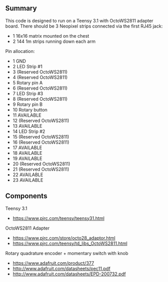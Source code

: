 ## Summary

This code is designed to run on a Teensy 3.1 with OctoWS2811 adapter board. There should be 3 Neopixel strips connected via the first RJ45 jack:
  - 1 16x16 matrix mounted on the chest
  - 2 144 1m strips running down each arm

Pin allocation:
  -  1 GND
  -  2 LED Strip #1
  -  3 (Reserved OctoWS2811)
  -  4 (Reserved OctoWS2811)
  -  5 Rotary pin A
  -  6 (Reserved OctoWS2811)
  -  7 LED Strip #3
  -  8 (Reserved OctoWS2811)
  -  9 Rotary pin B
  - 10 Rotary button
  - 11 AVAILABLE
  - 12 (Reserved OctoWS2811)
  - 13 AVAILABLE
  - 14 LED Strip #2
  - 15 (Reserved OctoWS2811)
  - 16 (Reserved OctoWS2811)
  - 17 AVAILABLE
  - 18 AVAILABLE
  - 19 AVAILABLE
  - 20 (Reserved OctoWS2811)
  - 21 (Reserved OctoWS2811)
  - 22 AVAILABLE
  - 23 AVAILABLE

## Components

Teensy 3.1
  - https://www.pjrc.com/teensy/teensy31.html

OctoWS2811 Adapter
  - https://www.pjrc.com/store/octo28_adaptor.html
  - https://www.pjrc.com/teensy/td_libs_OctoWS2811.html

Rotary quadrature encoder + momentary switch with knob
  - https://www.adafruit.com/product/377
  - http://www.adafruit.com/datasheets/pec11.pdf
  - http://www.adafruit.com/datasheets/EPD-200732.pdf


